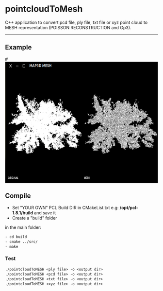 # pointcloudToMesh
C++ application to convert pcd file, ply file, txt file or xyz point cloud to MESH representation (POISSON RECONSTRUCTION and Gp3). 

-------------------
## Example
#<img src="./example/mss.png" align="center" height="400" width="700"><br>

## Compile
* Set "YOUR OWN" PCL Build DIR in CMakeList.txt e.g: **/opt/pcl-1.8.1/build** and save it
* Create a "build" folder

in the main folder:

    - cd build  
    - cmake ../src/
    - make
       
        	 
### Test

    ./pointcloudToMESH <ply file> -o <output dir>
    ./pointcloudToMESH <pcd file> -o <output dir>
    ./pointcloudToMESH <txt file> -o <output dir>
    ./pointcloudToMESH <xyz file> -o <output dir>


